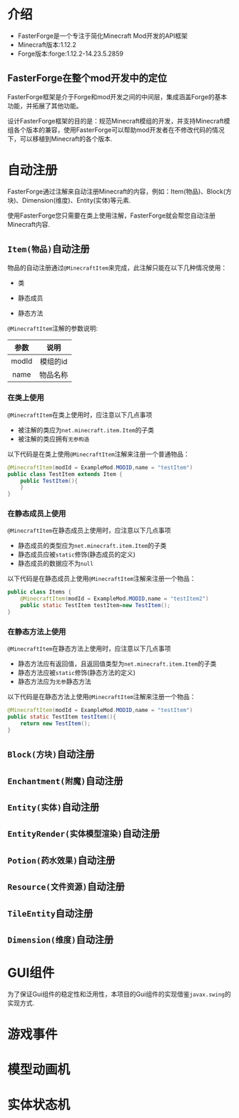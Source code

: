 # 介绍
- FasterForge是一个专注于简化Minecraft Mod开发的API框架
- Minecraft版本:1.12.2
- Forge版本:forge:1.12.2-14.23.5.2859

## FasterForge在整个mod开发中的定位

FasterForge框架是介于Forge和mod开发之间的中间层，集成涵盖Forge的基本功能，并拓展了其他功能。

[](./image/1.png)

设计FasterForge框架的目的是：规范Minecraft模组的开发，并支持Minecraft模组各个版本的兼容，使用FasterForge可以帮助mod开发者在不修改代码的情况下，可以移植到Minecraft的各个版本.

# 自动注册

FasterForge通过注解来自动注册Minecraft的内容，例如：Item(物品)、Block(方块)、Dimension(维度)、Entity(实体)等元素.

使用FasterForge您只需要在类上使用注解，FasterForge就会帮您自动注册Minecraft内容.

## `Item(物品)`自动注册

物品的自动注册通过`@MinecraftItem`来完成，此注解只能在以下几种情况使用：

- 类

- 静态成员

- 静态方法

`@MinecraftItem`注解的参数说明:

| 参数  |   说明   |
| :---: | :------: |
| modId | 模组的id |
| name  | 物品名称 |



### 在类上使用

`@MinecraftItem`在类上使用时，应注意以下几点事项

-  被注解的类应为`net.minecraft.item.Item`的子类
-  被注解的类应拥有`无参构造`

以下代码是在类上使用`@MinecraftItem`注解来注册一个普通物品：

```java
@MinecraftItem(modId = ExampleMod.MODID,name = "testItem")
public class TestItem extends Item {
    public TestItem(){
    }
}
```

### 在静态成员上使用

`@MinecraftItem`在静态成员上使用时，应注意以下几点事项

- 静态成员的类型应为`net.minecraft.item.Item`的子类
- 静态成员应被`static`修饰(静态成员的定义)
- 静态成员的数据应不为`null`

以下代码是在静态成员上使用`@MinecraftItem`注解来注册一个物品：

```java
public class Items {
    @MinecraftItem(modId = ExampleMod.MODID,name = "testItem2")
    public static TestItem testItem=new TestItem();
}
```

### 在静态方法上使用

`@MinecraftItem`在静态方法上使用时，应注意以下几点事项

- 静态方法应有返回值，且返回值类型为`net.minecraft.item.Item`的子类
- 静态方法应被`static`修饰(静态方法的定义)
- 静态方法应为`无参`静态方法

以下代码是在静态方法上使用`@MinecraftItem`注解来注册一个物品：

```java
@MinecraftItem(modId = ExampleMod.MODID,name = "testItem")
public static TestItem testItem(){
	return new TestItem();
}
```

## `Block(方块)`自动注册

## `Enchantment(附魔)`自动注册

## `Entity(实体)`自动注册

## `EntityRender(实体模型渲染)`自动注册

## `Potion(药水效果)`自动注册

## `Resource(文件资源)`自动注册

## `TileEntity`自动注册

## `Dimension(维度)`自动注册

# GUI组件

为了保证Gui组件的稳定性和泛用性，本项目的Gui组件的实现借鉴`javax.swing`的实现方式.

# 游戏事件

# 模型动画机

# 实体状态机



